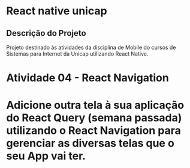 <h1>React native unicap</h1>

## Descrição do Projeto
<p>Projeto destinado às atividades da disciplina de Mobile do cursos de Sistemas para Internet da Unicap utilizando React Native.</p>

<h1>Atividade 04 - React Navigation<h1>

Adicione outra tela à sua aplicação do React Query (semana passada) utilizando o React Navigation para gerenciar as diversas telas que o seu App vai ter.
